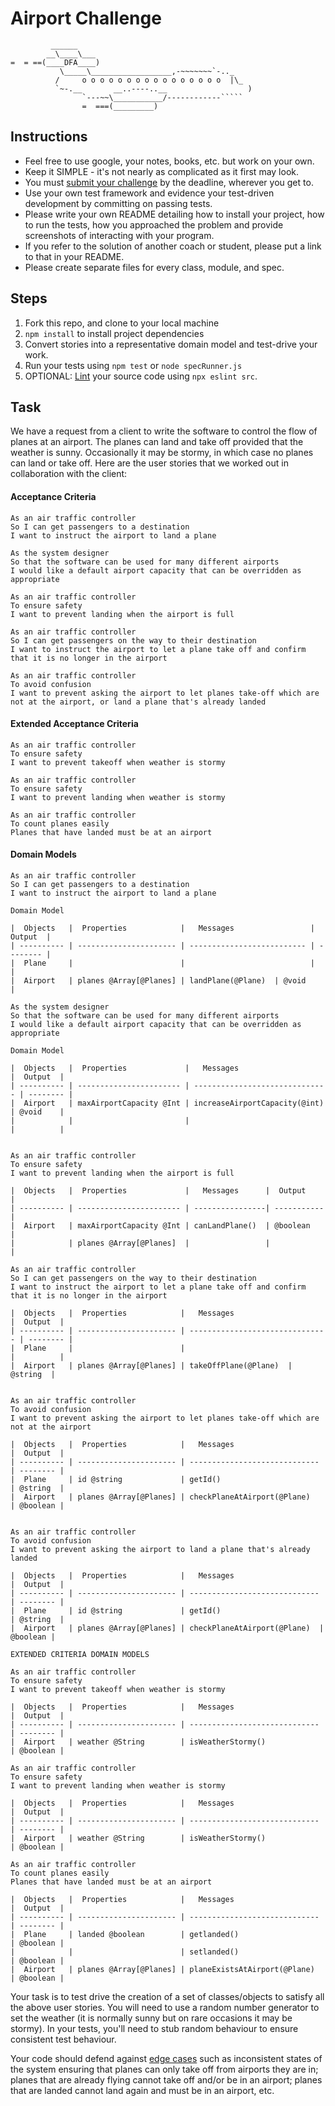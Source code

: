 Airport Challenge
=================

```
         ______
        __\____\___
=  = ==(____DFA____)
           \_____\__________________,-~~~~~~~`-.._
          /     o o o o o o o o o o o o o o o o  |\_
          `~-.__       __..----..__                  )
                `---~~\___________/------------`````
                =  ===(_________)

```

Instructions
---------

* Feel free to use google, your notes, books, etc. but work on your own.
* Keep it SIMPLE - it's not nearly as complicated as it first may look.
* You must [submit your challenge](https://airtable.com/shrUGm2T8TYCFAmjN) by the deadline, wherever you get to.
* Use your own test framework and evidence your test-driven development by committing on passing tests.
* Please write your own README detailing how to install your project, how to run the tests, how you approached the problem and provide screenshots of interacting with your program.
* If you refer to the solution of another coach or student, please put a link to that in your README.
* Please create separate files for every class, module, and spec.

Steps
-------

1. Fork this repo, and clone to your local machine
2. `npm install` to install project dependencies
3. Convert stories into a representative domain model and test-drive your work.
4. Run your tests using `npm test` or `node specRunner.js`
5. OPTIONAL: [Lint](https://eslint.org/docs/user-guide/getting-started) your source code using `npx eslint src`.

Task
-----

We have a request from a client to write the software to control the flow of planes at an airport. The planes can land and take off provided that the weather is sunny. Occasionally it may be stormy, in which case no planes can land or take off.  Here are the user stories that we worked out in collaboration with the client:

#### Acceptance Criteria
```
As an air traffic controller
So I can get passengers to a destination
I want to instruct the airport to land a plane

As the system designer
So that the software can be used for many different airports
I would like a default airport capacity that can be overridden as appropriate

As an air traffic controller
To ensure safety
I want to prevent landing when the airport is full

As an air traffic controller
So I can get passengers on the way to their destination
I want to instruct the airport to let a plane take off and confirm that it is no longer in the airport

As an air traffic controller
To avoid confusion
I want to prevent asking the airport to let planes take-off which are not at the airport, or land a plane that's already landed
```

#### Extended Acceptance Criteria
```
As an air traffic controller
To ensure safety
I want to prevent takeoff when weather is stormy

As an air traffic controller
To ensure safety
I want to prevent landing when weather is stormy

As an air traffic controller
To count planes easily
Planes that have landed must be at an airport
```

#### Domain Models
```
As an air traffic controller
So I can get passengers to a destination
I want to instruct the airport to land a plane

Domain Model

|  Objects   |  Properties            |   Messages                 |  Output  |
| ---------- | ---------------------- | -------------------------- | -------- |
|  Plane     |                        |                            |          |
|  Airport   | planes @Array[@Planes] | landPlane(@Plane)  | @void    |

As the system designer
So that the software can be used for many different airports
I would like a default airport capacity that can be overridden as appropriate

Domain Model

|  Objects   |  Properties             |   Messages                     |  Output  |
| ---------- | ----------------------- | ------------------------------ | -------- |
|  Airport   | maxAirportCapacity @Int | increaseAirportCapacity(@int)  | @void    |
|            |                         |                                |          |


As an air traffic controller
To ensure safety
I want to prevent landing when the airport is full

|  Objects   |  Properties             |   Messages      |  Output     |
| ---------- | ----------------------- | ----------------| ----------- |
|  Airport   | maxAirportCapacity @Int | canLandPlane()  | @boolean    |
|            | planes @Array[@Planes]  |                 |             |

As an air traffic controller
So I can get passengers on the way to their destination
I want to instruct the airport to let a plane take off and confirm that it is no longer in the airport

|  Objects   |  Properties            |   Messages                      |  Output  |
| ---------- | ---------------------- | ------------------------------- | -------- |
|  Plane     |                        |                                 |          |
|  Airport   | planes @Array[@Planes] | takeOffPlane(@Plane)  | @string  |


As an air traffic controller
To avoid confusion
I want to prevent asking the airport to let planes take-off which are not at the airport

|  Objects   |  Properties            |   Messages                    |  Output  |
| ---------- | ---------------------- | ----------------------------- | -------- |
|  Plane     | id @string             | getId()                       | @string  |
|  Airport   | planes @Array[@Planes] | checkPlaneAtAirport(@Plane)   | @boolean |


As an air traffic controller
To avoid confusion
I want to prevent asking the airport to land a plane that's already landed

|  Objects   |  Properties            |   Messages                    |  Output  |
| ---------- | ---------------------- | ----------------------------- | -------- |
|  Plane     | id @string             | getId()                       | @string  |
|  Airport   | planes @Array[@Planes] | checkPlaneAtAirport(@Plane)  | @boolean |

EXTENDED CRITERIA DOMAIN MODELS

As an air traffic controller
To ensure safety
I want to prevent takeoff when weather is stormy

|  Objects   |  Properties            |   Messages                    |  Output  |
| ---------- | ---------------------- | ----------------------------- | -------- |
|  Airport   | weather @String        | isWeatherStormy()             | @boolean |

As an air traffic controller
To ensure safety
I want to prevent landing when weather is stormy

|  Objects   |  Properties            |   Messages                    |  Output  |
| ---------- | ---------------------- | ----------------------------- | -------- |
|  Airport   | weather @String        | isWeatherStormy()             | @boolean |

As an air traffic controller
To count planes easily
Planes that have landed must be at an airport

|  Objects   |  Properties            |   Messages                    |  Output  |
| ---------- | ---------------------- | ----------------------------- | -------- |
|  Plane     | landed @boolean        | getlanded()                   | @boolean |
|            |                        | setlanded()                   | @boolean |
|  Airport   | planes @Array[@Planes] | planeExistsAtAirport(@Plane)  | @boolean |

```

Your task is to test drive the creation of a set of classes/objects to satisfy all the above user stories. You will need to use a random number generator to set the weather (it is normally sunny but on rare occasions it may be stormy). In your tests, you'll need to stub random behaviour to ensure consistent test behaviour.

Your code should defend against [edge cases](http://programmers.stackexchange.com/questions/125587/what-are-the-difference-between-an-edge-case-a-corner-case-a-base-case-and-a-b) such as inconsistent states of the system ensuring that planes can only take off from airports they are in; planes that are already flying cannot take off and/or be in an airport; planes that are landed cannot land again and must be in an airport, etc.
